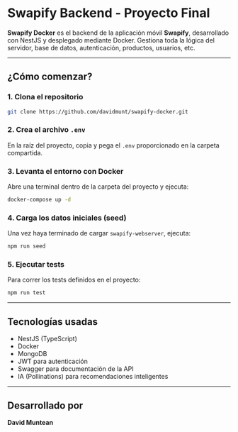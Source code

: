 # Swapify Backend - Proyecto Final

**Swapify Docker** es el backend de la aplicación móvil **Swapify**, desarrollado con NestJS y desplegado mediante Docker. Gestiona toda la lógica del servidor, base de datos, autenticación, productos, usuarios, etc.

---

##  ¿Cómo comenzar?

### 1. Clona el repositorio

```bash
git clone https://github.com/davidmunt/swapify-docker.git
```

### 2. Crea el archivo `.env`

En la raíz del proyecto, copia y pega el `.env` proporcionado en la carpeta compartida.

### 3. Levanta el entorno con Docker

Abre una terminal dentro de la carpeta del proyecto y ejecuta:

```bash
docker-compose up -d
```

### 4. Carga los datos iniciales (seed)

Una vez haya terminado de cargar `swapify-webserver`, ejecuta:

```bash
npm run seed
```

### 5. Ejecutar tests

Para correr los tests definidos en el proyecto:

```bash
npm run test
```

---

##  Tecnologías usadas

- NestJS (TypeScript)
- Docker
- MongoDB
- JWT para autenticación
- Swagger para documentación de la API
- IA (Pollinations) para recomendaciones inteligentes

---

##  Desarrollado por

**David Muntean**

